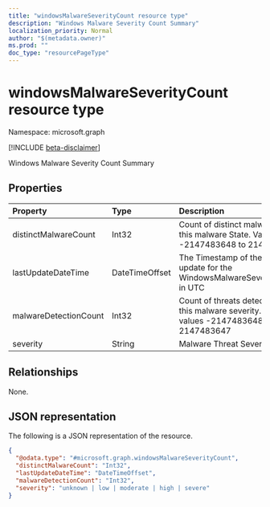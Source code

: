 ```yaml
---
title: "windowsMalwareSeverityCount resource type"
description: "Windows Malware Severity Count Summary"
localization_priority: Normal
author: "$(metadata.owner)"
ms.prod: ""
doc_type: "resourcePageType"
---
```


# windowsMalwareSeverityCount resource type

Namespace: microsoft.graph

[!INCLUDE [beta-disclaimer](../../includes/beta-disclaimer.md)]

Windows Malware Severity Count Summary

## Properties

| Property              | Type           | Description                                                                                   |
| :-------------------- | :------------- | :-------------------------------------------------------------------------------------------- |
| distinctMalwareCount  | Int32          | Count of distinct malwares for this malware State. Valid values -2147483648 to 2147483647     |
| lastUpdateDateTime    | DateTimeOffset | The Timestamp of the last update for the WindowsMalwareSeverityCount in UTC                   |
| malwareDetectionCount | Int32          | Count of threats detections for this malware severity. Valid values -2147483648 to 2147483647 |
| severity              | String         | Malware Threat Severity                                                                       |

## Relationships

None.

## JSON representation

The following is a JSON representation of the resource.

<!-- {
  "blockType": "resource",
  "@odata.type": "microsoft.graph.windowsMalwareSeverityCount",
}
-->

```json
{
  "@odata.type": "#microsoft.graph.windowsMalwareSeverityCount",
  "distinctMalwareCount": "Int32",
  "lastUpdateDateTime": "DateTimeOffset",
  "malwareDetectionCount": "Int32",
  "severity": "unknown | low | moderate | high | severe"
}
```